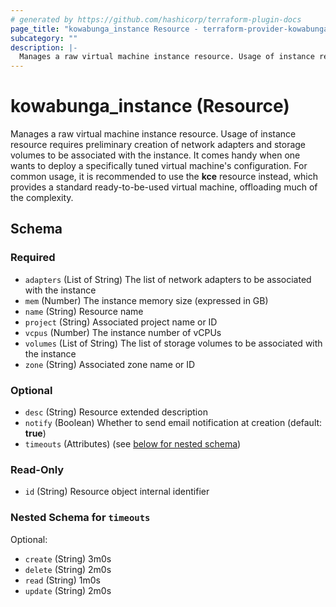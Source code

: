 ```yaml
---
# generated by https://github.com/hashicorp/terraform-plugin-docs
page_title: "kowabunga_instance Resource - terraform-provider-kowabunga"
subcategory: ""
description: |-
  Manages a raw virtual machine instance resource. Usage of instance resource requires preliminary creation of network adapters and storage volumes to be associated with the instance. It comes handy when one wants to deploy a specifically tuned virtual machine's configuration. For common usage, it is recommended to use the kce resource instead, which provides a standard ready-to-be-used virtual machine, offloading much of the complexity.
---
```


# kowabunga_instance (Resource)

Manages a raw virtual machine instance resource. Usage of instance resource requires preliminary creation of network adapters and storage volumes to be associated with the instance. It comes handy when one wants to deploy a specifically tuned virtual machine's configuration. For common usage, it is recommended to use the **kce** resource instead, which provides a standard ready-to-be-used virtual machine, offloading much of the complexity.



<!-- schema generated by tfplugindocs -->
## Schema

### Required

- `adapters` (List of String) The list of network adapters to be associated with the instance
- `mem` (Number) The instance memory size (expressed in GB)
- `name` (String) Resource name
- `project` (String) Associated project name or ID
- `vcpus` (Number) The instance number of vCPUs
- `volumes` (List of String) The list of storage volumes to be associated with the instance
- `zone` (String) Associated zone name or ID

### Optional

- `desc` (String) Resource extended description
- `notify` (Boolean) Whether to send email notification at creation (default: **true**)
- `timeouts` (Attributes) (see [below for nested schema](#nestedatt--timeouts))

### Read-Only

- `id` (String) Resource object internal identifier

<a id="nestedatt--timeouts"></a>
### Nested Schema for `timeouts`

Optional:

- `create` (String) 3m0s
- `delete` (String) 2m0s
- `read` (String) 1m0s
- `update` (String) 2m0s
